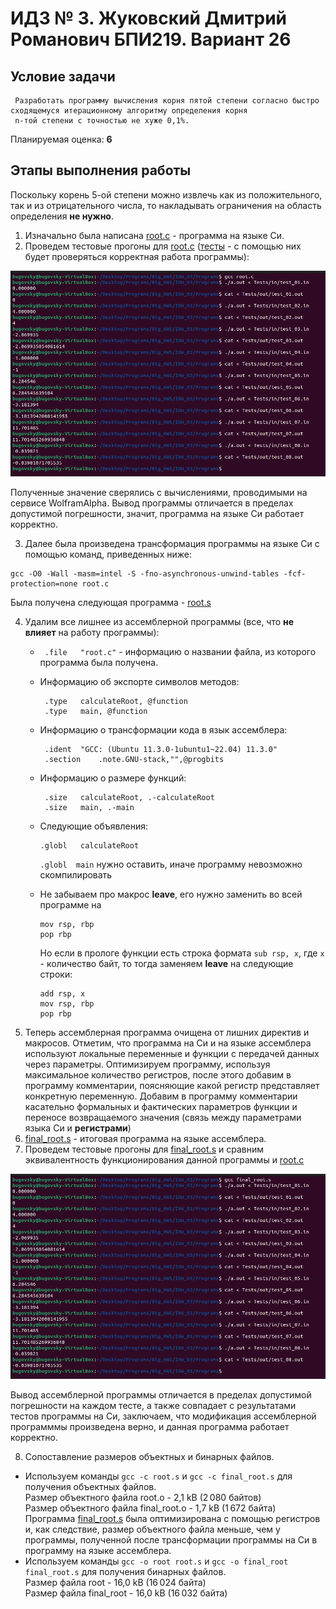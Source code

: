 # ИДЗ № 3. Жуковский Дмитрий Романович БПИ219. Вариант 26 

## Условие задачи
```
 Разработать программу вычисления корня пятой степени согласно быстро сходящемуся итерационному алгоритму определения корня 
 n-той степени с точностью не хуже 0,1%.
```
Планируемая оценка: **6** 

## Этапы выполнения работы

Поскольку корень 5-ой степени можно извлечь как из положительного, так и из отрицательного числа, то накладывать ограничения на область определения **не нужно**.

1. Изначально была написана [root.c](https://github.com/bugovsky/CSA_IHW_03/blob/main/Programs/root.c) - программа на языке Си.
2. Проведем тестовые прогоны для [root.c](https://github.com/bugovsky/CSA_IHW_03/blob/main/Programs/root.c) ([тесты](https://github.com/bugovsky/CSA_IHW_03/tree/main/Tests) - с помощью них будет проверяться корректная работа программы):

![](https://github.com/bugovsky/CSA_IHW_03/blob/main/Images/c_tests.png)

Полученные значение сверялись с вычислениями, проводимыми на сервисе WolframAlpha. Вывод программы отличается в пределах допустимой погрешности, значит, программа на языке Си работает корректно.

3. Далее была произведена трансформация программы на языке Си с помощью команд, приведенных ниже: 
```
gcc -O0 -Wall -masm=intel -S -fno-asynchronous-unwind-tables -fcf-protection=none root.c
```

Была получена следующая программа - [root.s](https://github.com/bugovsky/CSA_IHW_03/blob/main/Programs/root.s)

4. Удалим все лишнее из ассемблерной программы (все, что **не влияет** на работу программы):
    - `	.file	"root.c"` -  информацию о названии файла, из которого программа была получена.
    - Информацию об экспорте символов методов:
    
       ```
        .type	calculateRoot, @function
        .type	main, @function
       ```
     - Информацию о трансформации кода в язык ассемблера:
     
       ```
      	.ident	"GCC: (Ubuntu 11.3.0-1ubuntu1~22.04) 11.3.0"
	    .section	.note.GNU-stack,"",@progbits
       ```
     - Информацию о размере функций:
       ```
        .size	calculateRoot, .-calculateRoot
        .size	main, .-main
       ```
     - Следующие объявления:
       ```
       .globl	calculateRoot
       ```
       `.globl	main` нужно оставить, иначе программу невозможно скомпилировать
     - Не забываем про макрос **leave**, его нужно заменить во всей программе на
        ```assembly
        mov rsp, rbp
        pop rbp
        ```
        Но если в прологе функции есть строка формата `sub rsp, x`, где `x` - количество байт, то тогда заменяем **leave** на следующие строки:
        ```assembly
        add rsp, x
        mov rsp, rbp
        pop rbp
        ```
5. Теперь ассемблерная программа очищена от лишних директив и макросов. Отметим, что программа на Си и на языке ассемблера используют локальные переменные и функции с передачей данных через параметры. Оптимизируем программу, используя максимальное количество регистров, после этого добавим в программу комментарии, поясняющие какой регистр представляет конкретную переменную. Добавим в программу комментарии касательно формальных и фактических параметров функции и переносе возвращаемого значения (связь между параметрами языка Си и **регистрами**)
6. [final_root.s](https://github.com/bugovsky/CSA_IHW_03/blob/main/Programs/final_root.s) - итоговая программа на языке ассемблера.
7. Проведем тестовые прогоны для [final_root.s](https://github.com/bugovsky/CSA_IHW_03/blob/main/Programs/final_root.s) и сравним эквивалентность функционирования данной программы и [root.c](https://github.com/bugovsky/CSA_IHW_03/blob/main/Programs/root.c)
    
![](https://github.com/bugovsky/CSA_IHW_03/blob/main/Images/asm_tests.png)  
	
Вывод ассемблерной программы отличается в пределах допустимой погрешности на каждом тесте, а также совпадает с результатами тестов программы на Си, заключаем, что модификация ассемблерной программмы произведена верно, и данная программа работает корректно.  

8. Сопоставление размеров объектных и бинарных файлов.
- Используем команды `gcc -c root.s` и `gcc -c final_root.s` для получения объектных файлов.  
Размер объектного файла root.o - 2,1 kB (2 080 байтов)  
Размер объектного файла final_root.o - 1,7 kB (1 672 байта)  
Программа [final_root.s](https://github.com/bugovsky/CSA_IHW_03/blob/main/Programs/final_root.s) была оптимизирована с помощью регистров и, как следствие, размер объектного файла меньше, чем у программы, полученной после трансформации программы на Си в программу на языке ассемблера.
- Используем команды `gcc -o root root.s` и `gcc -o final_root final_root.s` для получения бинарных файлов.  
Размер файла root - 16,0 kB (16 024 байта)  
Размер файла final_root - 16,0 kB (16 032 байта)
